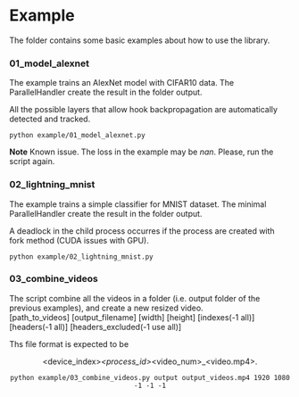# Example

The folder contains some basic examples about how to use the library.

### 01_model_alexnet

The example trains an AlexNet model with CIFAR10 data. The ParallelHandler create the result in the folder output.

All the possible layers that allow hook backpropagation are automatically detected and tracked.

```
python example/01_model_alexnet.py
```

**Note** Known issue. The loss in the example may be *nan*. Please, run the script again.

### 02_lightning_mnist

The example trains a simple classifier for MNIST dataset. The minimal ParallelHandler create the result in the folder output.

A deadlock in the child process occurres if the process are created with fork method (CUDA issues with GPU).

```
python example/02_lightning_mnist.py
```

### 03_combine_videos

The script combine all the videos in a folder (i.e. output folder of the previous examples), and create a new resized video.  
[path_to_videos] [output_filename] [width] [height] [indexes(-1 all)] [headers(-1 all)] [headers_excluded(-1 use all)] 

Ths file format is expected to be <any>_<header>_<device_index>_<process_id>_<video_num>_<video.mp4>.

```
python example/03_combine_videos.py output output_videos.mp4 1920 1080 -1 -1 -1
```
